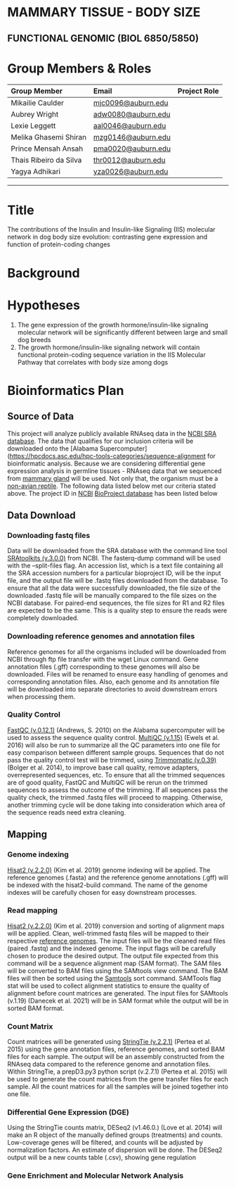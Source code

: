 # MAMMARY TISSUE - BODY SIZE
## FUNCTIONAL GENOMIC (BIOL 6850/5850)

# Group Members & Roles

| Group Member             |Email| Project Role |
|:-----------------|:-----------------|-----------------:|
| Mikailie Caulder |mjc0096@auburn.edu|                  |
| Aubrey Wright|adw0080@auburn.edu|                  |
| Lexie Leggett|aal0046@auburn.edu|                  |
| Melika Ghasemi Shiran|mzg0146@auburn.edu|                  |
|  Prince Mensah Ansah| pma0020@auburn.edu                 |                  |
| Thais Ribeiro da Silva|thr0012@auburn.edu|                  |
|Yagya Adhikari|yza0026@auburn.edu|                  |


-------------------------------------------------------------------------------------------------------------------------------------------------------------------------------------------------------------------------------------------------------

# Title
The contributions of the Insulin and Insulin-like Signaling (IIS) molecular network in dog body size evolution: contrasting gene expression and function of protein-coding changes

# Background

# Hypotheses
1. The gene expression of the growth hormone/insulin-like signaling molecular network will be significantly different between large and small dog breeds
2. The growth hormone/insulin-like signaling network will contain functional protein-coding sequence variation in the IIS Molecular Pathway that correlates with body size among dogs

# Bioinformatics Plan

## Source of Data
This project will analyze publicly available RNAseq data in the [NCBI SRA database](https://www.ncbi.nlm.nih.gov/sra/?term=). The data that qualifies for our inclusion criteria will be downloaded onto the [Alabama Supercomputer](https://hpcdocs.asc.edu/hpc-tools-categories/sequence-alignment for bioinformatic analysis. Because we are considering differential gene expression analysis in germline tissues - RNAseq data that we sequenced from [mammary gland](https://en.wikipedia.org/wiki/mammary-gland) will be used. Not only that, the organism must be a 
[non-avian reptile](https://www.reddit.com/r/askscience/comments/b5h55n/whats_the_point_of_the_term_nonavian_reptiles). The following data listed below met our criteria stated above. The project ID in [NCBI](https://www.ncbi.nlm.nih.gov/) [BioProject database](https://www.ncbi.nlm.nih.gov/bioproject/) has been listed below


## Data Download

### Downloading fastq files
Data will be downloaded from the SRA database with the command line tool [SRAtoolkits (v.3.0.0)](https://github.com/ncbi/sra-tools/wiki/02.-Installing-SRA-Toolkit) from NCBI. The fasterq-dump command will be used with the –split-files flag. An accession list, which is a text file containing all the SRA accession numbers for a particular bioproject ID, will be the input file, and the output file will be .fastq files downloaded from the database. To ensure that all the data were successfully downloaded, the file size of the downloaded .fastq file will be manually compared to the file sizes on the NCBI database. For paired-end sequences, the file sizes for R1 and R2 files are expected to be the same. This is a quality step to ensure the reads were completely downloaded.

### Downloading reference genomes and annotation files
Reference genomes for all the organisms included will be downloaded from NCBI through ftp file transfer with the wget Linux command. Gene annotation files (.gff) corresponding to these genomes will also be downloaded. Files will be renamed to ensure easy handling of genomes and corresponding annotation files. Also, each genome and its annotation file will be downloaded into separate directories to avoid downstream errors when processing them.

### Quality Control
[FastQC (v.0.12.1)](https://www.bioinformatics.babraham.ac.uk/projects/fastqc/) (Andrews, S. 2010) on the Alabama supercomputer will be used to assess the sequence quality control. [MultiQC (v.1.15)](https://github.com/MultiQC/MultiQC) (Ewels et al. 2016) will also be run to summarize all the QC parameters into one file for easy comparison between different sample groups. Sequences that do not pass the quality control test will be trimmed, using [Trimmomatic (v.0.39)](http://www.usadellab.org/cms/uploads/supplementary/Trimmomatic/TrimmomaticManual_V0.32.pdf) (Bolger et al. 2014), to improve base call quality, remove adapters, overrepresented sequences, etc. To ensure that all the trimmed sequences are of good quality, FastQC and MultiQC will be rerun on the trimmed sequences to assess the outcome of the trimming. If all sequences pass the quality check, the trimmed .fastq files will proceed to mapping. Otherwise, another trimming cycle will be done taking into consideration which area of the sequence reads need extra cleaning.

## Mapping

### Genome indexing
[Hisat2 (v.2.2.0)](https://daehwankimlab.github.io/hisat2/) (Kim et al. 2019) genome indexing will be applied. The reference genomes (.fasta) and the reference genome annotations (.gff) will be indexed with the hisat2-build command. The name of the genome indexes will be carefully chosen for easy downstream processes.

### Read mapping
[Hisat2 (v.2.2.0)](https://daehwankimlab.github.io/hisat2/) (Kim et al. 2019) conversion and sorting of alignment maps will be applied. Clean, well-trimmed fastq files will be mapped to their respective [reference genomes](https://www.ncbi.nlm.nih.gov/datasets/genome/). The input files will be the cleaned read files (paired .fastq) and the indexed genome. The input flags will be carefully chosen to produce the desired output. The output file expected from this command will be a sequence alignment map (SAM format). 
The SAM files will be converted to BAM files using the SAMtools view command. The BAM files will then be sorted using the [Samtools](https://www.htslib.org/doc/) sort command. SAMTools flag stat will be used to collect alignment statistics to ensure the quality of alignment before count matrices are generated. The input files for SAMtools (v.1.19) (Danecek et al. 2021) will be in SAM format while the output will be in sorted BAM format.

### Count Matrix
Count matrices will be generated using [StringTie (v.2.2.1)](https://ccb.jhu.edu/software/stringtie/) (Pertea et al. 2015) using the gene annotation files, reference genomes, and sorted BAM files for each sample. The output will be an assembly constructed from the RNAseq data compared to the reference genome and annotation files. Within StringTie, a prepD3.py3 python script (v.2.7.1) (Pertea et al. 2015) will be used to generate the count matrices from the gene transfer files for each sample. All the count matrices for all the samples will be joined together into one file.

### Differential Gene Expression (DGE)
Using the StringTie counts matrix, DESeq2 (v1.46.0.) (Love et al. 2014) will make an R object of the manually defined groups (treatments) and counts. Low-coverage genes will be filtered, and counts will be adjusted by normalization factors. An estimate of dispersion will be done. The DESeq2 output will be a new counts table (.csv), showing gene regulation

### Gene Enrichment and Molecular Network Analysis



